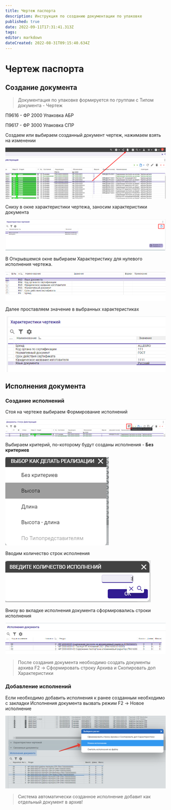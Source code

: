 ```yaml
---
title: Чертеж паспорта
description: Инструкция по созданию документации по упаковке
published: true
date: 2022-09-11T17:31:41.313Z
tags: 
editor: markdown
dateCreated: 2022-08-31T09:15:40.634Z
---
```


# Чертеж паспорта

## Создание документа


>Документация по упаковке формируется по группам с Типом документа - Чертеж

П9616 - ФР 2000 Упаковка АБР

П9617 - ФР 3000 Упаковка СПР


Создаем или выбираем созданный документ чертеж, нажимаем взять на изменении

![](<../../../assets/0 (98).png>)

Снизу в окне характеристики чертежа, заносим характеристики документа

![](<../../../assets/1 (81).png>)

В Открывшемся окне выбираем Характеристику для нулевого исполнения чертежа.

![](<../../../assets/2 (84).png>)

Далее проставляем значение в выбранных характеристиках

![](<../../../assets/3 (59).png>)

## Исполнения документа

### Создание исполнений

Стоя на чертеже выбираем Формирование исполнений

![](<../../../assets/4 (35).png>)

Выбираем критерий, по-которому будут созданы исполнения - **Без критериев**

![](<../../../assets/5 (15).png>)

Вводим количество строк исполнения

![](<../../../assets/6 (9).png>)

Внизу во вкладке исполнения документа сформировались строки исполнения

![](<../../../assets/7 (12).png>)


>После создания документа необходимо создать документы архива F2 -> Сформировать строку Архива и Скопировать доп Характеристики


### Добавление исполнений

Если необходимо добавить исполнения к ранее созданным необходимо с закладки Исполнения документа вызвать режим F2 -> Новое исполнение

![](<../../../assets/image (725).png>)

>Система автоматически созданное исполнение добавит как отдельный документ в архив!


